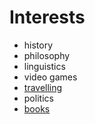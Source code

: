 # Interests

- history
- philosophy
- linguistics
- video games
- [travelling](travelling.md)
- politics
- [books](https://app.thestorygraph.com/profile/bakedbrain)
